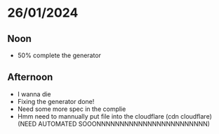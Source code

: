 # 26/01/2024
## Noon
- 50% complete the generator

## Afternoon
- I wanna die
- Fixing the generator done!
- Need some more spec in the complie
- Hmm need to mannually put file into the cloudflare (cdn cloudflare) (NEED AUTOMATED SOOONNNNNNNNNNNNNNNNNNNNNNNN)
